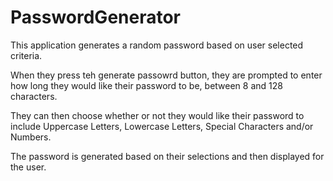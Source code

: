 # PasswordGenerator

This application generates a random password based on user selected criteria. 

When they press teh generate passowrd button, they are prompted to enter how long they would like their password to be, between 8 and 128 characters.

They can then choose whether or not they would like their password to include Uppercase Letters, Lowercase Letters, Special Characters and/or Numbers.

The password is generated based on their selections and then displayed for the user.